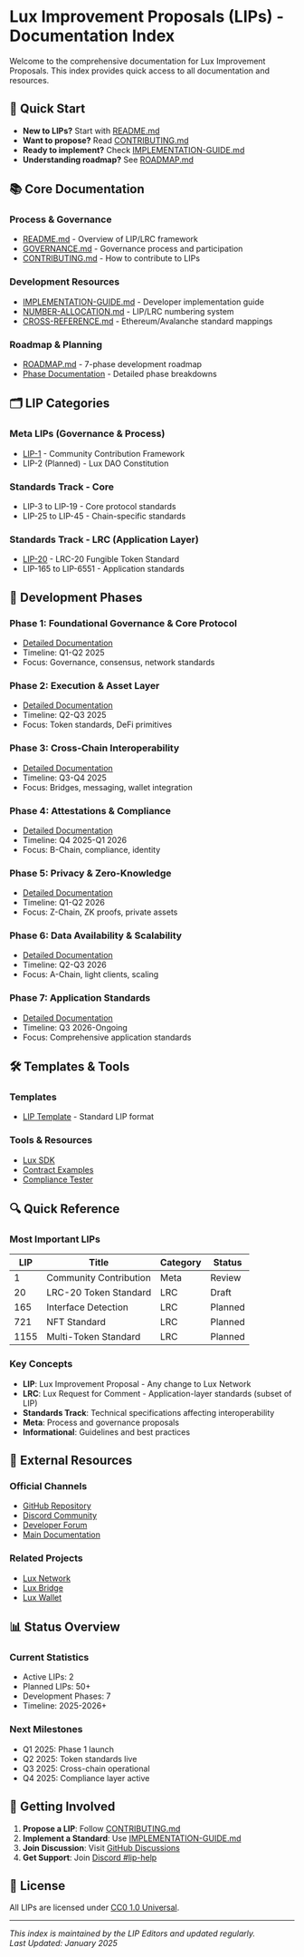 # Lux Improvement Proposals (LIPs) - Documentation Index

Welcome to the comprehensive documentation for Lux Improvement Proposals. This index provides quick access to all documentation and resources.

## 🚀 Quick Start

- **New to LIPs?** Start with [README.md](./README.md)
- **Want to propose?** Read [CONTRIBUTING.md](./CONTRIBUTING.md)
- **Ready to implement?** Check [IMPLEMENTATION-GUIDE.md](./IMPLEMENTATION-GUIDE.md)
- **Understanding roadmap?** See [ROADMAP.md](./ROADMAP.md)

## 📚 Core Documentation

### Process & Governance
- [README.md](./README.md) - Overview of LIP/LRC framework
- [GOVERNANCE.md](./GOVERNANCE.md) - Governance process and participation
- [CONTRIBUTING.md](./CONTRIBUTING.md) - How to contribute to LIPs

### Development Resources
- [IMPLEMENTATION-GUIDE.md](./IMPLEMENTATION-GUIDE.md) - Developer implementation guide
- [NUMBER-ALLOCATION.md](./NUMBER-ALLOCATION.md) - LIP/LRC numbering system
- [CROSS-REFERENCE.md](./CROSS-REFERENCE.md) - Ethereum/Avalanche standard mappings

### Roadmap & Planning
- [ROADMAP.md](./ROADMAP.md) - 7-phase development roadmap
- [Phase Documentation](./phases/) - Detailed phase breakdowns

## 🗂️ LIP Categories

### Meta LIPs (Governance & Process)
- [LIP-1](./LIPs/lip-1.md) - Community Contribution Framework
- LIP-2 (Planned) - Lux DAO Constitution

### Standards Track - Core
- LIP-3 to LIP-19 - Core protocol standards
- LIP-25 to LIP-45 - Chain-specific standards

### Standards Track - LRC (Application Layer)
- [LIP-20](./LIPs/lip-20.md) - LRC-20 Fungible Token Standard
- LIP-165 to LIP-6551 - Application standards

## 📅 Development Phases

### Phase 1: Foundational Governance & Core Protocol
- [Detailed Documentation](./phases/phase-1-foundational.md)
- Timeline: Q1-Q2 2025
- Focus: Governance, consensus, network standards

### Phase 2: Execution & Asset Layer
- [Detailed Documentation](./phases/phase-2-execution-asset.md)
- Timeline: Q2-Q3 2025
- Focus: Token standards, DeFi primitives

### Phase 3: Cross-Chain Interoperability
- [Detailed Documentation](./phases/phase-3-cross-chain.md)
- Timeline: Q3-Q4 2025
- Focus: Bridges, messaging, wallet integration

### Phase 4: Attestations & Compliance
- [Detailed Documentation](./phases/phase-4-attestations-compliance.md)
- Timeline: Q4 2025-Q1 2026
- Focus: B-Chain, compliance, identity

### Phase 5: Privacy & Zero-Knowledge
- [Detailed Documentation](./phases/phase-5-privacy-zk.md)
- Timeline: Q1-Q2 2026
- Focus: Z-Chain, ZK proofs, private assets

### Phase 6: Data Availability & Scalability
- [Detailed Documentation](./phases/phase-6-data-scalability.md)
- Timeline: Q2-Q3 2026
- Focus: A-Chain, light clients, scaling

### Phase 7: Application Standards
- [Detailed Documentation](./phases/phase-7-application-standards.md)
- Timeline: Q3 2026-Ongoing
- Focus: Comprehensive application standards

## 🛠️ Templates & Tools

### Templates
- [LIP Template](./LIPs/TEMPLATE.md) - Standard LIP format

### Tools & Resources
- [Lux SDK](https://github.com/luxfi/sdk)
- [Contract Examples](https://github.com/luxfi/lrc-examples)
- [Compliance Tester](https://github.com/luxfi/compliance-tests)

## 🔍 Quick Reference

### Most Important LIPs

| LIP | Title | Category | Status |
|-----|-------|----------|--------|
| 1 | Community Contribution | Meta | Review |
| 20 | LRC-20 Token Standard | LRC | Draft |
| 165 | Interface Detection | LRC | Planned |
| 721 | NFT Standard | LRC | Planned |
| 1155 | Multi-Token Standard | LRC | Planned |

### Key Concepts

- **LIP**: Lux Improvement Proposal - Any change to Lux Network
- **LRC**: Lux Request for Comment - Application-layer standards (subset of LIP)
- **Standards Track**: Technical specifications affecting interoperability
- **Meta**: Process and governance proposals
- **Informational**: Guidelines and best practices

## 🔗 External Resources

### Official Channels
- [GitHub Repository](https://github.com/luxfi/lips)
- [Discord Community](https://discord.gg/lux)
- [Developer Forum](https://forum.lux.network)
- [Main Documentation](https://docs.lux.network)

### Related Projects
- [Lux Network](https://github.com/luxfi/lux)
- [Lux Bridge](https://github.com/luxfi/bridge)
- [Lux Wallet](https://github.com/luxfi/wallet)

## 📊 Status Overview

### Current Statistics
- Active LIPs: 2
- Planned LIPs: 50+
- Development Phases: 7
- Timeline: 2025-2026+

### Next Milestones
- Q1 2025: Phase 1 launch
- Q2 2025: Token standards live
- Q3 2025: Cross-chain operational
- Q4 2025: Compliance layer active

## 🤝 Getting Involved

1. **Propose a LIP**: Follow [CONTRIBUTING.md](./CONTRIBUTING.md)
2. **Implement a Standard**: Use [IMPLEMENTATION-GUIDE.md](./IMPLEMENTATION-GUIDE.md)
3. **Join Discussion**: Visit [GitHub Discussions](https://github.com/luxfi/lips/discussions)
4. **Get Support**: Join [Discord #lip-help](https://discord.gg/lux)

## 📝 License

All LIPs are licensed under [CC0 1.0 Universal](LICENSE).

---

*This index is maintained by the LIP Editors and updated regularly.*  
*Last Updated: January 2025*